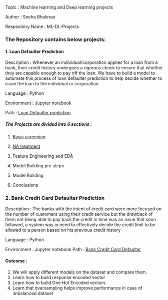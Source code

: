Topic : Machine learning and Deep learning projects

Author : Sneha Bhalerao

Respository Name : ML-DL-Projects
  

### The Repository contains below projects:  

#### 1. Loan Defaulter Prediction

Description : Whenever an individual/corporation applies for a loan from a bank, their credit history undergoes a rigorous check to ensure that whether they are capable enough to pay off the loan. We have to build a model to automate this process of loan defaulter prediction to help decide whether to issue the loan to the individual or corporation.

Language : Python

Environment : Jupyter notebook

Path : <a href="https://github.com/Sneha1-1/Projects/tree/main/Loan_Defaulter_Prediction" > Loan Defaulter prediction</a>



##### The Projects are divided into 6 sections :

1. <a href="https://github.com/Sneha1-1/Projects/blob/main/Loan_Defaulter_Prediction/Codes/LoanDefaulterPrediction_BasicScreening.ipynb">Basic screening</a>

2. <a href="https://github.com/Sneha1-1/ML-DL-Projects/blob/main/Loan_Defaulter_Prediction/Codes/LoanDefaulterPrediction_NATreatment.ipynb"> NA treatment </a>

3. Feature Engineering and EDA

5. Model Building pre steps

6. Model Building

7. Conclusions


### 2. Bank Credit Card Defaulter Prediction

Description : The banks with the intent of credit card were more focused on the number of customers using their credit service but the drawback of them not being able to pay back the credit in time was an issue that soon followed, a system was in need to effectively decide the credit limit to be allowed to a person based on his previous credit history

Language : Python

Environment : Jupyter notebook
Path : <a href="https://github.com/Sneha1-1/ML-DL-Projects/tree/main/Bank-Credit-Card" > Bank Credit Card Defaulter</a>

#### Outcome : 
1. We will apply different models on the dataset and compare them.
2. Learn how to build response encoded vector
3. Learn how to build One Hot Encoded vectors
4. Learn that oversampling helps improve performance in case of imbalanced dataset

